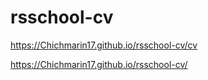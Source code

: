 # rsschool-cv
<https://Chichmarin17.github.io/rsschool-cv/cv>  

<https://Chichmarin17.github.io/rsschool-cv/>
